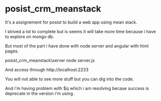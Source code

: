 # posist_crm_meanstack
It's a assignement for posist to build a web app using mean stack.

I strived a lot to complete but is seems it will take more time because i have to explore on mongo db.

But most of the part i have done with node server and angular with html pages.


posist_crm_meanstack\server 
node server.js

And access through http://localhost:2233

You will not able to see more stuff but you can dig into the code.

And i'm having problem with $q which i am resolving becase success is deprecate in the version i'm using .